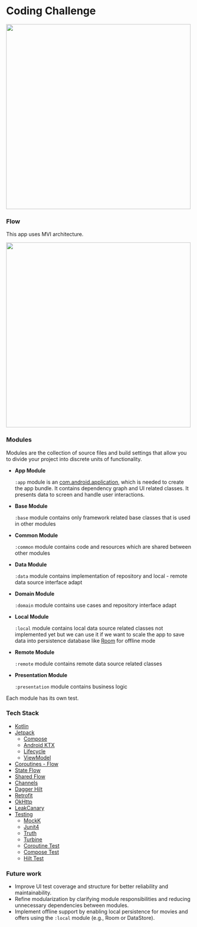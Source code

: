 # Coding Challenge

<img src="https://miro.medium.com/max/4800/1*D1EvAeK74Gry46JMZM4oOQ.png" width="500">

### Flow
This app uses MVI architecture.

<img src="https://miro.medium.com/max/1400/1*3u5JnmqONR4UnwRE6tEV3Q.png" width="500">

### Modules
Modules are the collection of source files and build settings that allow you to divide your project into discrete units of functionality.

- **App Module**

  `:app` module is an [com.android.application](https://developer.android.com/studio/projects/android-library), which is needed to create the app bundle. It contains dependency graph and UI related classes. It presents data to screen and handle user interactions.

- **Base Module**

  `:base` module contains only framework related base classes that is used in other modules

- **Common Module**

  `:common` module contains code and resources which are shared between other modules

- **Data Module**

  `:data` module contains implementation of repository and local - remote data source interface adapt

- **Domain Module**

  `:domain` module contains use cases and repository interface adapt

- **Local Module**

  `:local` module contains local data source related classes not implemented yet but we can use it if we want to scale the app to save data into persistence database like [Room](https://developer.android.com/training/data-storage/room) for offline mode

- **Remote Module**

  `:remote` module contains remote data source related classes

- **Presentation Module**

  `:presentation` module contains business logic

Each module has its own test.

### Tech Stack
- [Kotlin](https://kotlinlang.org)
- [Jetpack](https://developer.android.com/jetpack)
  * [Compose](https://developer.android.com/jetpack/compose)
  * [Android KTX](https://developer.android.com/kotlin/ktx)
  * [Lifecycle](https://developer.android.com/topic/libraries/architecture/lifecycle)
  * [ViewModel](https://developer.android.com/topic/libraries/architecture/viewmodel)
- [Coroutines - Flow](https://kotlinlang.org/docs/reference/coroutines/flow.html)
- [State Flow](https://developer.android.com/kotlin/flow/stateflow-and-sharedflow)
- [Shared Flow](https://developer.android.com/kotlin/flow/stateflow-and-sharedflow)
- [Channels](https://kotlinlang.org/docs/channels.html#channel-basics)
- [Dagger Hilt](https://dagger.dev/hilt/)
- [Retrofit](https://square.github.io/retrofit/)
- [OkHttp](https://github.com/square/okhttp)
- [LeakCanary](https://square.github.io/leakcanary/)
- [Testing](https://developer.android.com/training/testing/fundamentals)
  * [MockK](https://mockk.io/)
  * [Junit4](https://junit.org/junit4/)
  * [Truth](https://github.com/google/truth)
  * [Turbine](https://github.com/cashapp/turbine)
  * [Coroutine Test](https://kotlin.github.io/kotlinx.coroutines/kotlinx-coroutines-test)
  * [Compose Test](https://developer.android.com/develop/ui/compose/testing)
  * [Hilt Test](https://developer.android.com/training/dependency-injection/hilt-testing)

### Future work
- Improve UI test coverage and structure for better reliability and maintainability.
- Refine modularization by clarifying module responsibilities and reducing unnecessary dependencies between modules.
- Implement offline support by enabling local persistence for movies and offers using the `:local` module (e.g., Room or DataStore).